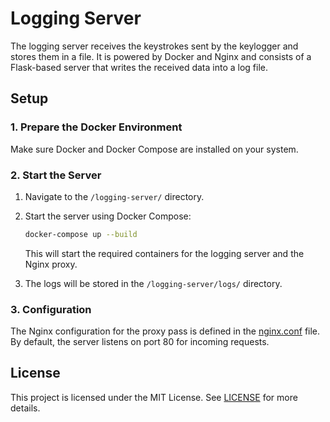 # Logging Server

The logging server receives the keystrokes sent by the keylogger and stores them in a file. It is powered by Docker and Nginx and consists of a Flask-based server that writes the received data into a log file.

## Setup

### 1. Prepare the Docker Environment

Make sure Docker and Docker Compose are installed on your system.

### 2. Start the Server

1. Navigate to the `/logging-server/` directory.
2. Start the server using Docker Compose:

   ```bash
   docker-compose up --build
   ```

   This will start the required containers for the logging server and the Nginx proxy.

3. The logs will be stored in the `/logging-server/logs/` directory.

### 3. Configuration

The Nginx configuration for the proxy pass is defined in the [nginx.conf](./nginx.conf) file. By default, the server listens on port 80 for incoming requests.

## License

This project is licensed under the MIT License. See [LICENSE](../LICENSE) for more details.
